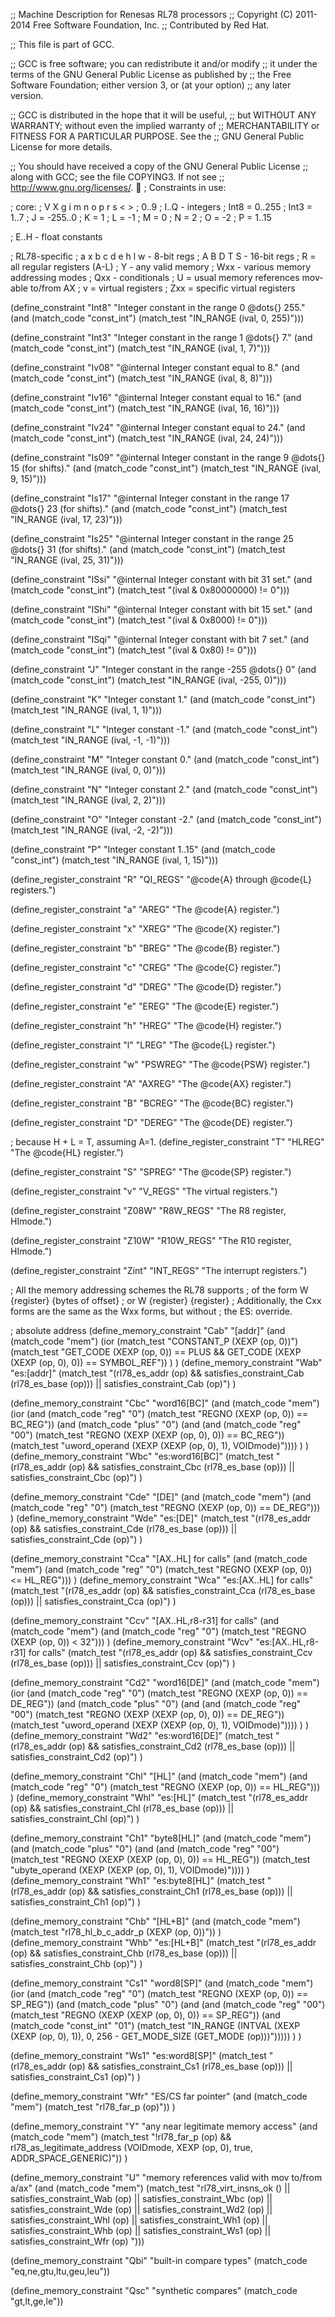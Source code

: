 ;;  Machine Description for Renesas RL78 processors
;;  Copyright (C) 2011-2014 Free Software Foundation, Inc.
;;  Contributed by Red Hat.

;; This file is part of GCC.

;; GCC is free software; you can redistribute it and/or modify
;; it under the terms of the GNU General Public License as published by
;; the Free Software Foundation; either version 3, or (at your option)
;; any later version.

;; GCC is distributed in the hope that it will be useful,
;; but WITHOUT ANY WARRANTY; without even the implied warranty of
;; MERCHANTABILITY or FITNESS FOR A PARTICULAR PURPOSE.  See the
;; GNU General Public License for more details.

;; You should have received a copy of the GNU General Public License
;; along with GCC; see the file COPYING3.  If not see
;; <http://www.gnu.org/licenses/>.

; Constraints in use:

; core:
; V X g i m n o p r s < >
; 0..9
; I..Q - integers
;   Int8 = 0..255
;   Int3 = 1..7
;   J = -255..0
;   K = 1
;   L = -1
;   M = 0
;   N = 2
;   O = -2
;   P = 1..15

; E..H - float constants

; RL78-specific
; a x b c d e h l w - 8-bit regs
; A B D T S - 16-bit regs
; R = all regular registers (A-L)
; Y - any valid memory
; Wxx - various memory addressing modes
; Qxx - conditionals
; U = usual memory references mov-able to/from AX
; v = virtual registers
; Zxx = specific virtual registers

(define_constraint "Int8"
  "Integer constant in the range 0 @dots{} 255."
  (and (match_code "const_int")
       (match_test "IN_RANGE (ival, 0, 255)")))

(define_constraint "Int3"
  "Integer constant in the range 1 @dots{} 7."
  (and (match_code "const_int")
       (match_test "IN_RANGE (ival, 1, 7)")))

(define_constraint "Iv08"
  "@internal
   Integer constant equal to 8."
  (and (match_code "const_int")
       (match_test "IN_RANGE (ival, 8, 8)")))

(define_constraint "Iv16"
  "@internal
   Integer constant equal to 16."
  (and (match_code "const_int")
       (match_test "IN_RANGE (ival, 16, 16)")))

(define_constraint "Iv24"
  "@internal
   Integer constant equal to 24."
  (and (match_code "const_int")
       (match_test "IN_RANGE (ival, 24, 24)")))

(define_constraint "Is09"
  "@internal
   Integer constant in the range 9 @dots{} 15 (for shifts)."
  (and (match_code "const_int")
       (match_test "IN_RANGE (ival, 9, 15)")))

(define_constraint "Is17"
  "@internal
   Integer constant in the range 17 @dots{} 23 (for shifts)."
  (and (match_code "const_int")
       (match_test "IN_RANGE (ival, 17, 23)")))

(define_constraint "Is25"
  "@internal
   Integer constant in the range 25 @dots{} 31 (for shifts)."
  (and (match_code "const_int")
       (match_test "IN_RANGE (ival, 25, 31)")))

(define_constraint "ISsi"
  "@internal
   Integer constant with bit 31 set."
  (and (match_code "const_int")
       (match_test "(ival & 0x80000000) != 0")))

(define_constraint "IShi"
  "@internal
   Integer constant with bit 15 set."
  (and (match_code "const_int")
       (match_test "(ival & 0x8000) != 0")))

(define_constraint "ISqi"
  "@internal
   Integer constant with bit 7 set."
  (and (match_code "const_int")
       (match_test "(ival & 0x80) != 0")))

(define_constraint "J"
  "Integer constant in the range -255 @dots{} 0"
  (and (match_code "const_int")
       (match_test "IN_RANGE (ival, -255, 0)")))

(define_constraint "K"
  "Integer constant 1."
  (and (match_code "const_int")
       (match_test "IN_RANGE (ival, 1, 1)")))

(define_constraint "L"
  "Integer constant -1."
  (and (match_code "const_int")
       (match_test "IN_RANGE (ival, -1, -1)")))

(define_constraint "M"
  "Integer constant 0."
  (and (match_code "const_int")
       (match_test "IN_RANGE (ival, 0, 0)")))

(define_constraint "N"
  "Integer constant 2."
  (and (match_code "const_int")
       (match_test "IN_RANGE (ival, 2, 2)")))

(define_constraint "O"
  "Integer constant -2."
  (and (match_code "const_int")
       (match_test "IN_RANGE (ival, -2, -2)")))

(define_constraint "P"
  "Integer constant 1..15"
  (and (match_code "const_int")
       (match_test "IN_RANGE (ival, 1, 15)")))

(define_register_constraint "R" "QI_REGS"
 "@code{A} through @code{L} registers.")

(define_register_constraint "a" "AREG"
 "The @code{A} register.")

(define_register_constraint "x" "XREG"
 "The @code{X} register.")

(define_register_constraint "b" "BREG"
 "The @code{B} register.")

(define_register_constraint "c" "CREG"
 "The @code{C} register.")

(define_register_constraint "d" "DREG"
 "The @code{D} register.")

(define_register_constraint "e" "EREG"
 "The @code{E} register.")

(define_register_constraint "h" "HREG"
 "The @code{H} register.")

(define_register_constraint "l" "LREG"
 "The @code{L} register.")

(define_register_constraint "w" "PSWREG"
 "The @code{PSW} register.")

(define_register_constraint "A" "AXREG"
 "The @code{AX} register.")

(define_register_constraint "B" "BCREG"
 "The @code{BC} register.")

(define_register_constraint "D" "DEREG"
 "The @code{DE} register.")

; because H + L = T, assuming A=1.
(define_register_constraint "T" "HLREG"
 "The @code{HL} register.")

(define_register_constraint "S" "SPREG"
 "The @code{SP} register.")

(define_register_constraint "v" "V_REGS"
 "The virtual registers.")

(define_register_constraint "Z08W" "R8W_REGS"
 "The R8 register, HImode.")

(define_register_constraint "Z10W" "R10W_REGS"
 "The R10 register, HImode.")

(define_register_constraint "Zint" "INT_REGS"
 "The interrupt registers.")

; All the memory addressing schemes the RL78 supports
; of the form W {register} {bytes of offset}
;          or W {register} {register}
; Additionally, the Cxx forms are the same as the Wxx forms, but without
; the ES: override.

; absolute address
(define_memory_constraint "Cab"
  "[addr]"
  (and (match_code "mem")
       (ior (match_test "CONSTANT_P (XEXP (op, 0))")
	    (match_test "GET_CODE (XEXP (op, 0)) == PLUS && GET_CODE (XEXP (XEXP (op, 0), 0)) == SYMBOL_REF"))
	    )
  )
(define_memory_constraint "Wab"
  "es:[addr]"
  (match_test "(rl78_es_addr (op) && satisfies_constraint_Cab (rl78_es_base (op)))
               || satisfies_constraint_Cab (op)")
  )

(define_memory_constraint "Cbc"
  "word16[BC]"
  (and (match_code "mem")
       (ior
	(and (match_code "reg" "0")
	     (match_test "REGNO (XEXP (op, 0)) == BC_REG"))
	(and (match_code "plus" "0")
	     (and (and (match_code "reg" "00")
		       (match_test "REGNO (XEXP (XEXP (op, 0), 0)) == BC_REG"))
		       (match_test "uword_operand (XEXP (XEXP (op, 0), 1), VOIDmode)"))))
       )
  )
(define_memory_constraint "Wbc"
  "es:word16[BC]"
  (match_test "(rl78_es_addr (op) && satisfies_constraint_Cbc (rl78_es_base (op)))
               || satisfies_constraint_Cbc (op)")
  )

(define_memory_constraint "Cde"
  "[DE]"
  (and (match_code "mem")
       (and (match_code "reg" "0")
	    (match_test "REGNO (XEXP (op, 0)) == DE_REG")))
  )
(define_memory_constraint "Wde"
  "es:[DE]"
  (match_test "(rl78_es_addr (op) && satisfies_constraint_Cde (rl78_es_base (op)))
               || satisfies_constraint_Cde (op)")
  )

(define_memory_constraint "Cca"
  "[AX..HL] for calls"
  (and (match_code "mem")
       (and (match_code "reg" "0")
	    (match_test "REGNO (XEXP (op, 0)) <= HL_REG")))
  )
(define_memory_constraint "Wca"
  "es:[AX..HL] for calls"
  (match_test "(rl78_es_addr (op) && satisfies_constraint_Cca (rl78_es_base (op)))
               || satisfies_constraint_Cca (op)")
  )

(define_memory_constraint "Ccv"
  "[AX..HL,r8-r31] for calls"
  (and (match_code "mem")
       (and (match_code "reg" "0")
	    (match_test "REGNO (XEXP (op, 0)) < 32")))
  )
(define_memory_constraint "Wcv"
  "es:[AX..HL,r8-r31] for calls"
  (match_test "(rl78_es_addr (op) && satisfies_constraint_Ccv (rl78_es_base (op)))
               || satisfies_constraint_Ccv (op)")
  )

(define_memory_constraint "Cd2"
  "word16[DE]"
  (and (match_code "mem")
       (ior
	(and (match_code "reg" "0")
	     (match_test "REGNO (XEXP (op, 0)) == DE_REG"))
	(and (match_code "plus" "0")
	     (and (and (match_code "reg" "00")
		       (match_test "REGNO (XEXP (XEXP (op, 0), 0)) == DE_REG"))
		       (match_test "uword_operand (XEXP (XEXP (op, 0), 1), VOIDmode)"))))
       )
  )
(define_memory_constraint "Wd2"
  "es:word16[DE]"
  (match_test "(rl78_es_addr (op) && satisfies_constraint_Cd2 (rl78_es_base (op)))
               || satisfies_constraint_Cd2 (op)")
  )

(define_memory_constraint "Chl"
  "[HL]"
  (and (match_code "mem")
       (and (match_code "reg" "0")
	    (match_test "REGNO (XEXP (op, 0)) == HL_REG")))
  )
(define_memory_constraint "Whl"
  "es:[HL]"
  (match_test "(rl78_es_addr (op) && satisfies_constraint_Chl (rl78_es_base (op)))
               || satisfies_constraint_Chl (op)")
  )

(define_memory_constraint "Ch1"
  "byte8[HL]"
  (and (match_code "mem")
       (and (match_code "plus" "0")
	    (and (and (match_code "reg" "00")
		      (match_test "REGNO (XEXP (XEXP (op, 0), 0)) == HL_REG"))
		      (match_test "ubyte_operand (XEXP (XEXP (op, 0), 1), VOIDmode)"))))
  )
(define_memory_constraint "Wh1"
  "es:byte8[HL]"
  (match_test "(rl78_es_addr (op) && satisfies_constraint_Ch1 (rl78_es_base (op)))
               || satisfies_constraint_Ch1 (op)")
  )

(define_memory_constraint "Chb"
  "[HL+B]"
  (and (match_code "mem")
       (match_test "rl78_hl_b_c_addr_p (XEXP (op, 0))"))
  )
(define_memory_constraint "Whb"
  "es:[HL+B]"
  (match_test "(rl78_es_addr (op) && satisfies_constraint_Chb (rl78_es_base (op)))
               || satisfies_constraint_Chb (op)")
  )

(define_memory_constraint "Cs1"
  "word8[SP]"
  (and (match_code "mem")
       (ior
	(and (match_code "reg" "0")
	     (match_test "REGNO (XEXP (op, 0)) == SP_REG"))
	(and (match_code "plus" "0")
	     (and (and (match_code "reg" "00")
		       (match_test "REGNO (XEXP (XEXP (op, 0), 0)) == SP_REG"))
		       (and (match_code "const_int" "01")
		            (match_test "IN_RANGE (INTVAL (XEXP (XEXP (op, 0), 1)), 0, 256 - GET_MODE_SIZE (GET_MODE (op)))")))))
       )
  )

(define_memory_constraint "Ws1"
  "es:word8[SP]"
  (match_test "(rl78_es_addr (op) && satisfies_constraint_Cs1 (rl78_es_base (op)))
               || satisfies_constraint_Cs1 (op)")
  )

(define_memory_constraint "Wfr"
  "ES/CS far pointer"
  (and (match_code "mem")
       (match_test "rl78_far_p (op)"))
  )

(define_memory_constraint "Y"
  "any near legitimate memory access"
  (and (match_code "mem")
       (match_test "!rl78_far_p (op) && rl78_as_legitimate_address (VOIDmode, XEXP (op, 0), true, ADDR_SPACE_GENERIC)"))
)

(define_memory_constraint "U"
  "memory references valid with mov to/from a/ax"
  (and (match_code "mem")
       (match_test "rl78_virt_insns_ok ()
|| satisfies_constraint_Wab (op)
|| satisfies_constraint_Wbc (op)
|| satisfies_constraint_Wde (op)
|| satisfies_constraint_Wd2 (op)
|| satisfies_constraint_Whl (op)
|| satisfies_constraint_Wh1 (op)
|| satisfies_constraint_Whb (op)
|| satisfies_constraint_Ws1 (op)
|| satisfies_constraint_Wfr (op) ")))

(define_memory_constraint "Qbi"
  "built-in compare types"
  (match_code "eq,ne,gtu,ltu,geu,leu"))

(define_memory_constraint "Qsc"
  "synthetic compares"
  (match_code "gt,lt,ge,le"))
